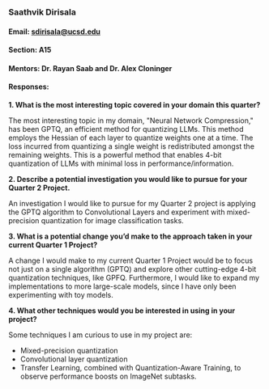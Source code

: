 ### Saathvik Dirisala
#### Email: sdirisala@ucsd.edu
#### Section: A15
#### Mentors: Dr. Rayan Saab and Dr. Alex Cloninger

#### Responses:

**1. What is the most interesting topic covered in your domain this quarter?**

The most interesting topic in my domain, "Neural Network Compression," has been GPTQ, an efficient method for quantizing LLMs. This method employs the Hessian of each layer to quantize weights one at a time. The loss incurred from quantizing a single weight is redistributed amongst the remaining weights. This is a powerful method that enables 4-bit quantization of LLMs with minimal loss in performance/information.


**2. Describe a potential investigation you would like to pursue for your Quarter 2 Project.**

An investigation I would like to pursue for my Quarter 2 project is applying the GPTQ algorithm to Convolutional Layers and experiment with mixed-precision quantization for image classification tasks.


**3. What is a potential change you’d make to the approach taken in your current Quarter 1 Project?**

A change I would make to my current Quarter 1 Project would be to focus not just on a single algorithm (GPTQ) and explore other cutting-edge 4-bit quantization techniques, like GPFQ. Furthermore, I would like to expand my implementations to more large-scale models, since I have only been experimenting with toy models.


**4. What other techniques would you be interested in using in your project?**

Some techniques I am curious to use in my project are:
- Mixed-precision quantization
- Convolutional layer quantization
- Transfer Learning, combined with Quantization-Aware Training, to observe performance boosts on ImageNet subtasks.
